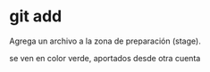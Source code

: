 # git add
Agrega un archivo a la zona de preparación (stage).

se ven en color verde, aportados desde otra cuenta
